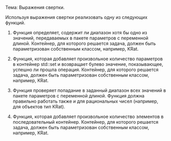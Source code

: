 Тема: Выражения свертки.

Используя выражения свертки реализовать одну из следующих функций.
1) Функция определяет, содержит ли диапазон хотя бы одно из значений, передаваемых в пакете параметров с переменной длиной. Контейнер, для которого решается задача, должен быть параметризован собственным классом, например, KRat.

2) Функция, которая добавляет произвольное количество параметров в контейнер std::set и возвращает булево значение, показывающее,  успешно ли прошла операция. Контейнер, для которого решается задача, должен быть параметризован собственным классом, например, KRat.

3) Функция проверяет попадание в заданный диапазон всех значений в пакете параметров с переменной длиной. Функция должна правильно работать также и  для рациональных чисел (например, для объектов тип KRat).

4) Функция, которая добавляет произвольное количество элементов в последовательный контейнер. Контейнер, для которого решается задача, должен быть параметризован собственным классом, например, KRat.

